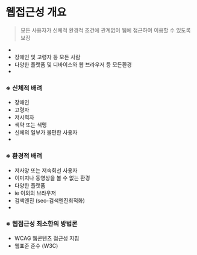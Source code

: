 # 웹접근성 개요

> 모든 사용자가 신체적 환경적 조건에 관계없이 웹에 접근하여 이용할 수 있도록 보장
-
- 장애인 및 고령자 등 모든 사람
- 다양한 플랫폼 및 디바이스와 웹 브라우저 등 모든환경
-
### ※ 신체적 배려
- 장애인
- 고령자
- 저시력자
- 색약 또는 색맹
- 신체의 일부가 불편한 사용자
-
### ※ 환경적 배려
- 저사양 또는 저속회선 사용자
- 이미지나 동영상을 볼 수 없는 환경
- 다양한 플랫폼
- ie 이외의 브라우저
- 검색엔진 (seo-검색엔진최적화)
-
### ※ 웹접근성 최소한의 방법론
- WCAG 웹콘텐츠 접근성 지침
- 웹표준 준수 (W3C)